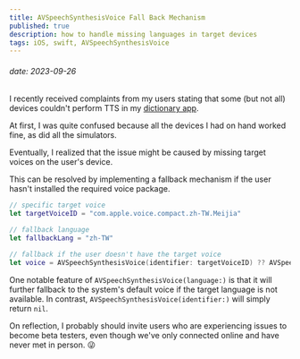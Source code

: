 ```yaml
---
title: AVSpeechSynthesisVoice Fall Back Mechanism
published: true
description: how to handle missing languages in target devices
tags: iOS, swift, AVSpeechSynthesisVoice
---
```

###### date: 2023-09-26

I recently received complaints from my users stating that some (but not all) devices couldn't perform TTS in my [dictionary app].

At first, I was quite confused because all the devices I had on hand worked fine, as did all the simulators.

Eventually, I realized that the issue might be caused by missing target voices on the user's device.

This can be resolved by implementing a fallback mechanism if the user hasn't installed the required voice package.

```swift
// specific target voice
let targetVoiceID = "com.apple.voice.compact.zh-TW.Meijia"

// fallback language
let fallbackLang = "zh-TW"

// fallback if the user doesn't have the target voice
let voice = AVSpeechSynthesisVoice(identifier: targetVoiceID) ?? AVSpeechSynthesisVoice(language: fallbackLang)
```

One notable feature of `AVSpeechSynthesisVoice(language:)` is that it will further fallback to the system's default voice if the target language is not available. In contrast, `AVSpeechSynthesisVoice(identifier:)` will simply return `nil`.

On reflection, I probably should invite users who are experiencing issues to become beta testers, even though we've only connected online and have never met in person. 😜

[dictionary app]: https://apps.apple.com/hk/app/id371152394
